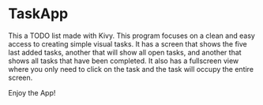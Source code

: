 TaskApp
=======

This a TODO list made with Kivy. This program focuses on a clean and easy access to creating simple visual tasks. It has a screen that shows the five last added tasks, another that will show all open tasks, and another that shows all tasks that have been completed. It also has a fullscreen view where you only need to click on the task and the task will occupy the entire screen. 


Enjoy the App!
